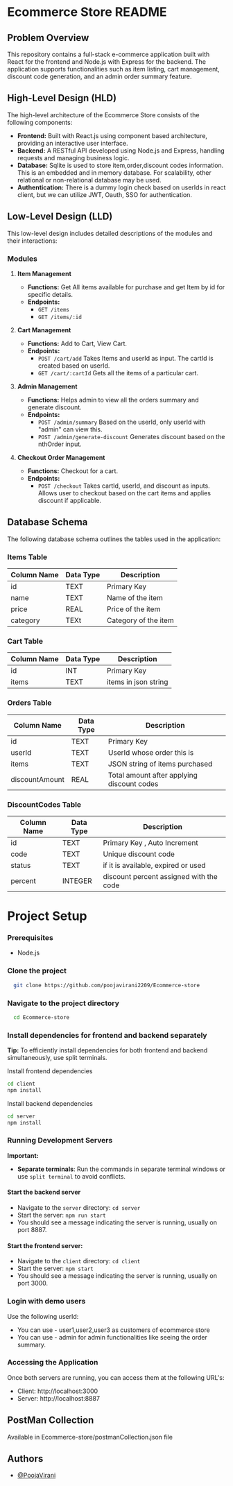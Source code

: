 # Ecommerce Store README

## Problem Overview

This repository contains a full-stack e-commerce application built with React for the frontend and Node.js with Express for the backend. The application supports functionalities such as item listing, cart management, discount code generation, and an admin order summary feature.

## High-Level Design (HLD)

The high-level architecture of the Ecommerce Store consists of the following components:

- **Frontend:** Built with React.js using component based architecture, providing an interactive user interface.
- **Backend:** A RESTful API developed using Node.js and Express, handling requests and managing business logic.
- **Database:** Sqlite is used to store item,order,discount codes information. This is an embedded and in memory database. For scalability, other relational or non-relational database may be used.
- **Authentication:** There is a dummy login check based on userIds in react client, but we can utilize JWT, Oauth, SSO for authentication.

## Low-Level Design (LLD)

This low-level design includes detailed descriptions of the modules and their interactions:

### Modules

1. **Item Management**

   - **Functions:** Get All items available for purchase and get Item by id for specific details.
   - **Endpoints:**
     - `GET /items`
     - `GET /items/:id`

2. **Cart Management**

   - **Functions:** Add to Cart, View Cart.
   - **Endpoints:**
     - `POST /cart/add` Takes Items and userId as input. The cartId is created based on userId.
     - `GET /cart/:cartId` Gets all the items of a particular cart.

3. **Admin Management**

   - **Functions:** Helps admin to view all the orders summary and generate discount.
   - **Endpoints:**
     - `POST /admin/summary` Based on the userId, only userId with "admin" can view this.
     - `POST /admin/generate-discount` Generates discount based on the nthOrder input.

4. **Checkout Order Management**
   - **Functions:** Checkout for a cart.
   - **Endpoints:**
     - `POST /checkout` Takes cartId, userId, and discount as inputs. Allows user to checkout based on the cart items and applies discount if applicable.

## Database Schema

The following database schema outlines the tables used in the application:

### Items Table

| Column Name | Data Type | Description          |
| ----------- | --------- | -------------------- |
| id          | TEXT      | Primary Key          |
| name        | TEXT      | Name of the item     |
| price       | REAL      | Price of the item    |
| category    | TEXt      | Category of the item |

### Cart Table

| Column Name | Data Type | Description          |
| ----------- | --------- | -------------------- |
| id          | INT       | Primary Key          |
| items       | TEXT      | items in json string |

### Orders Table

| Column Name    | Data Type | Description                                |
| -------------- | --------- | ------------------------------------------ |
| id             | TEXT      | Primary Key                                |
| userId         | TEXT      | UserId whose order this is                 |
| items          | TEXT      | JSON string of items purchased             |
| discountAmount | REAL      | Total amount after applying discount codes |

### DiscountCodes Table

| Column Name | Data Type | Description                             |
| ----------- | --------- | --------------------------------------- |
| id          | TEXT      | Primary Key , Auto Increment            |
| code        | TEXT      | Unique discount code                    |
| status      | TEXT      | if it is available, expired or used     |
| percent     | INTEGER   | discount percent assigned with the code |

# **Project Setup**

### Prerequisites

- Node.js 

### Clone the project

```bash
  git clone https://github.com/poojavirani2209/Ecommerce-store
```

### Navigate to the project directory

```bash
  cd Ecommerce-store
```

### Install dependencies for frontend and backend separately

**Tip:** To efficiently install dependencies for both frontend and backend simultaneously, use split terminals.

Install frontend dependencies

```bash
cd client
npm install
```

Install backend dependencies

```bash
cd server
npm install
```

### Running Development Servers

**Important:**

- **Separate terminals**: Run the commands in separate terminal windows or use `split terminal` to avoid conflicts.

#### Start the backend server

- Navigate to the `server` directory: `cd server`
- Start the server: `npm run start` 
- You should see a message indicating the server is running, usually on port 8887.

#### Start the frontend server:

- Navigate to the `client` directory: `cd client`
- Start the server: `npm start`
- You should see a message indicating the server is running, usually on port 3000.

### Login with demo users

Use the following userId:
- You can use - user1,user2,user3 as customers of ecommerce store 
- You can use - admin for admin functionalities like seeing the order summary.

### Accessing the Application

Once both servers are running, you can access them at the following URL's:

- Client: http://localhost:3000
- Server: http://localhost:8887

## PostMan Collection
Available in Ecommerce-store/postmanCollection.json file

## Authors

- [@PoojaVirani](https://github.com/poojavirani2209)
